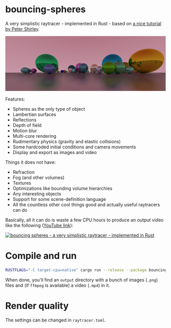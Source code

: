 # bouncing-spheres

A very simplistic raytracer - implemented in Rust - based on [a nice tutorial by Peter Shirley](https://raytracing.github.io/books/RayTracingInOneWeekend.html).

![example](images/example.jpg)

Features:
- Spheres as the only type of object
- Lambertian surfaces
- Reflections
- Depth of field
- Motion blur
- Multi-core rendering
- Rudimentary physics (gravity and elastic collisions)
- Some hardcoded initial conditions and camera movements
- Display and export as images and video

Things it does not have:
- Refraction
- Fog (and other volumes)
- Textures
- Optimizations like bounding volume hierarchies
- Any interesting objects
- Support for some scene-definition language
- All the countless other cool things good and actually useful raytracers can do

Basically, all it can do is waste a few CPU hours to produce an output video like the following ([YouTube link](https://youtu.be/NPh1-T89xjE)):

[![bouncing spheres - a very simplistic raytracer - implemented in Rust](http://img.youtube.com/vi/NPh1-T89xjE/0.jpg)](http://www.youtube.com/watch?v=NPh1-T89xjE "bouncing spheres - a very simplistic raytracer - implemented in Rust")

# Compile and run

```bash
RUSTFLAGS="-C target-cpu=native" cargo run --release --package bouncing-spheres --bin main
```

When done, you'll find an `output` directory with a bunch of images (`.png`) files and (if `ffmpeg` is available) a video (`.mp4`) in it.

# Render quality

The settings can be changed in `raytracer.toml`.
